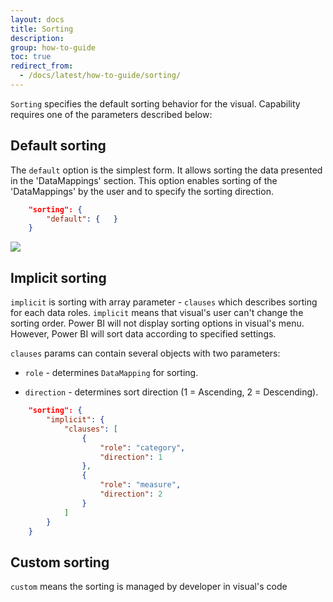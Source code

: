 ```yaml
---
layout: docs
title: Sorting
description: 
group: how-to-guide
toc: true
redirect_from:
  - /docs/latest/how-to-guide/sorting/
---
```


`Sorting` specifies the default sorting behavior for the visual.
Capability requires one of the parameters described below:

## Default sorting

The `default` option is the simplest form. It allows sorting the data presented in the 'DataMappings' section.
This option enables sorting of the 'DataMappings' by the user and to specify the sorting direction.

```json
    "sorting": {
        "default": {   }
    }
```

![](../images/Sorting.png)

## Implicit sorting

`implicit` is sorting with array parameter - `clauses` which describes sorting for each data roles.
`implicit` means that visual's user can't change the sorting order.
Power BI will not display sorting options in visual's menu. However, Power BI will sort data according to specified settings.

`clauses` params can contain several objects with two parameters:

- `role` - determines `DataMapping` for sorting.

- `direction` - determines sort direction (1 = Ascending, 2 = Descending).

```json
    "sorting": {
        "implicit": {
            "clauses": [
                {
                    "role": "category",
                    "direction": 1
                },
                {
                    "role": "measure",
                    "direction": 2
                }
            ]
        }
    }
```

## Custom sorting

`custom` means the sorting is managed by developer in visual's code